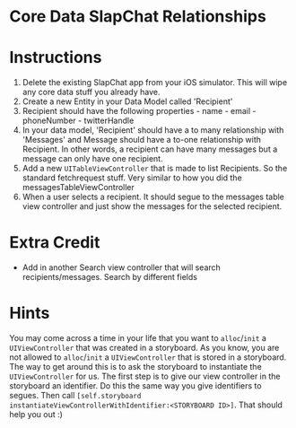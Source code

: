 

Core Data SlapChat Relationships
=========

# Instructions


  1. Delete the existing SlapChat app from your iOS simulator. This will wipe
     any core data stuff you already have.
  1. Create a new Entity in your Data Model called 'Recipient'
  2. Recipient should have the following properties 
    - name 
    - email
    - phoneNumber 
    - twitterHandle 
  3. In your data model, 'Recipient' should have a to many relationship with 'Messages' and Message should have a to-one relationship with Recipient.  In other words, a recipient can have many messages but a message can only have one recipient. 
  4. Add a new `UITableViewController` that is made to list Recipients. So the standard fetchrequest stuff. Very similar to how you did the messagesTableViewController
  5. When a user selects a recipient. It should segue to the messages table view controller and just show the messages for the selected recipient.

# Extra Credit 

  * Add in another Search view controller that will search recipients/messages. Search by different fields

# Hints

You may come across a time in your life that you want to `alloc`/`init` a `UIViewController` that was created in a storyboard. As you know, you are not allowed to `alloc`/`init` a `UIViewController` that is stored in a storyboard. The way to get around this is to ask the storyboard to instantiate the `UIViewController` for us. The first step is to give our view controller in the storyboard an identifier. Do this the same way you give identifiers to segues. Then call `[self.storyboard instantiateViewControllerWithIdentifier:<STORYBOARD ID>]`. That should help you out :)

